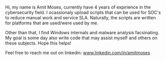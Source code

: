 Hi, my name is Amit Moses, currently have 4 years of expirience in the cybersecurity field.
I ocassionaly upload scripts that can be used for SOC's to reduce manual work and service SLA.
Naturally, the scripts are written for platforms that are used/were used by me.

Other than that, I find Windows internals and malware analysis facsinating.
My goal is some day also write code that may assist myself and others on these subjects.
Hope this helps!

Feel free to reach me out on linkedin: www.linkedin.com/in/amitmoses




<!---
wh1teone/wh1teone is a ✨ special ✨ repository because its `README.md` (this file) appears on your GitHub profile.
You can click the Preview link to take a look at your changes.
--->
